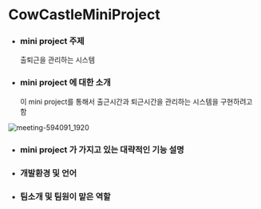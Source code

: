 # CowCastleMiniProject

+ ### mini project 주제
  출퇴근을 관리하는 시스템

+ ### mini project 에 대한 소개
  이 mini project를 통해서 출근시간과 퇴근시간을 관리하는 시스템을 구현하려고 함

![meeting-594091_1920](https://user-images.githubusercontent.com/104507267/166092647-9c2ef149-9aa5-4fab-b361-8e2dba1ce23a.jpg)

+ ### mini project 가 가지고 있는 대략적인 기능 설명


+ ###  개발환경 및 언어


+ ### 팀소개 및 팀원이 맡은 역할
